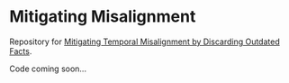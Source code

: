 # Mitigating Misalignment
Repository for [Mitigating Temporal Misalignment by Discarding Outdated Facts](https://www.cs.utexas.edu/~mjqzhang/mitigating_misalignment).

Code coming soon...
